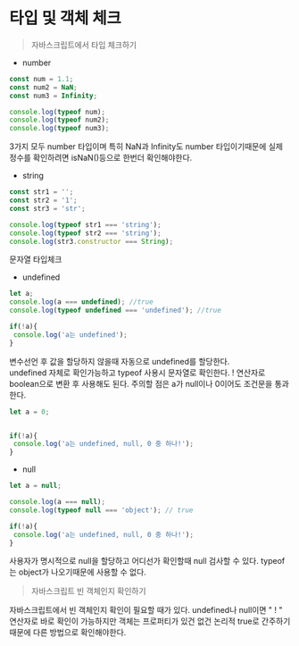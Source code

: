 # 타입 및 객체 체크

> 자바스크립트에서  타입 체크하기

* number 

```javascript
const num = 1.1;
const num2 = NaN;
const num3 = Infinity;

console.log(typeof num);
console.log(typeof num2);
console.log(typeof num3);
```

3가지 모두 number 타입이며 특히 NaN과 Infinity도 number 타입이기때문에 실제 정수를 확인하려면 isNaN\(\)등으로 한번더 확인해야한다.



* string

```javascript
const str1 = '';
const str2 = '1';
const str3 = 'str';

console.log(typeof str1 === 'string'); 
console.log(typeof str2 === 'string');
console.log(str3.constructor === String);
```

문자열 타입체크

* undefined

```javascript
let a;
console.log(a === undefined); //true
console.log(typeof undefined === 'undefined'); //true

if(!a){
 console.log('a는 undefined');
}
```

변수선언 후 값을 할당하지 않을때 자동으로 undefined를 할당한다.   
undefined 자체로 확인가능하고 typeof 사용시 문자열로 확인한다.  ! 연산자로 boolean으로 변환 후 사용해도 된다. 주의할 점은 a가 null이나 0이어도 조건문을 통과한다. 

```javascript
let a = 0;


if(!a){
 console.log('a는 undefined, null, 0 중 하나!');
}
```

* null

```javascript
let a = null;

console.log(a === null);
console.log(typeof null === 'object'); // true

if(!a){
 console.log('a는 undefined, null, 0 중 하나!');
}
```

사용자가 명시적으로 null을 할당하고 어디선가 확인할때 null  검사할 수 있다. typeof 는 object가 나오기때문에 사용할 수 없다. 

> 자바스크립트 빈 객체인지 확인하기

자바스크립트에서 빈 객체인지 확인이 필요할 때가 있다. undefined나 null이면 " ! " 연산자로 바로 확인이 가능하지만 객체는 프로퍼티가 있건 없건 논리적 true로 간주하기 때문에 다른 방법으로 확인해야한다. 








